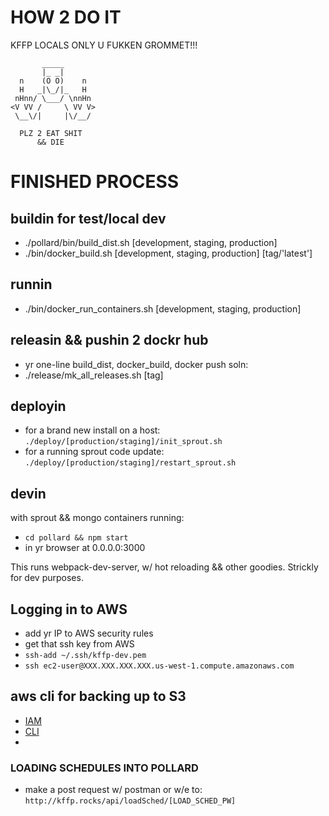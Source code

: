 # HOW 2 DO IT

KFFP LOCALS ONLY U FUKKEN GROMMET!!!

           _____
           |_ _|
      n    (O O)    n
      H   _|\_/|_   H
     nHnn/ \___/ \nnHn
    <V VV /     \ VV V>
     \__\/|     |\/__/

      PLZ 2 EAT SHIT
          && DIE

# FINISHED PROCESS

## buildin for test/local dev

- ./pollard/bin/build_dist.sh [development, staging, production]
- ./bin/docker_build.sh [development, staging, production] [tag/'latest']


## runnin

- ./bin/docker_run_containers.sh [development, staging, production]


## releasin && pushin 2 dockr hub

- yr one-line build_dist, docker_build, docker push soln:
- ./release/mk_all_releases.sh [tag]

## deployin

- for a brand new install on a host: `./deploy/[production/staging]/init_sprout.sh`
- for a running sprout code update: `./deploy/[production/staging]/restart_sprout.sh`

## devin

with sprout && mongo containers running:

- `cd pollard && npm start`
- in yr browser at 0.0.0.0:3000

This runs webpack-dev-server, w/ hot reloading && other goodies. Strickly for dev purposes.


## Logging in to AWS
- add yr IP to AWS security rules
- get that ssh key from AWS
- `ssh-add ~/.ssh/kffp-dev.pem`
- `ssh ec2-user@XXX.XXX.XXX.XXX.us-west-1.compute.amazonaws.com`


## aws cli for backing up to S3
- [IAM](http://docs.aws.amazon.com/cli/latest/userguide/cli-chap-getting-set-up.html)
- [CLI](http://docs.aws.amazon.com/cli/latest/userguide/installing.html#install-bundle-other-os)
-


### LOADING SCHEDULES INTO POLLARD
- make a post request w/ postman or w/e to: `http://kffp.rocks/api/loadSched/[LOAD_SCHED_PW]`
